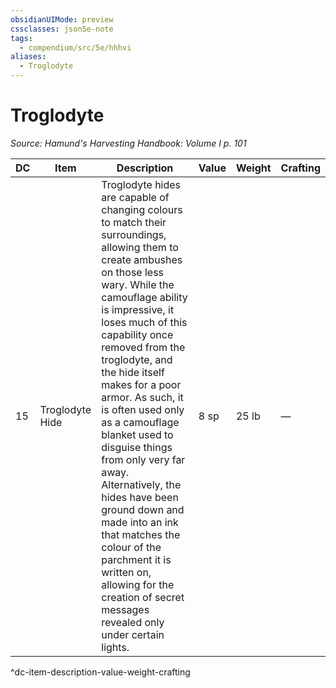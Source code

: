 ```yaml
---
obsidianUIMode: preview
cssclasses: json5e-note
tags:
  - compendium/src/5e/hhhvi
aliases:
  - Troglodyte
---
```

# Troglodyte
*Source: Hamund's Harvesting Handbook: Volume I p. 101* 

| DC | Item | Description | Value | Weight | Crafting |
|----|------|-------------|-------|--------|----------|
| 15 | Troglodyte Hide | Troglodyte hides are capable of changing colours to match their surroundings, allowing them to create ambushes on those less wary. While the camouflage ability is impressive, it loses much of this capability once removed from the troglodyte, and the hide itself makes for a poor armor. As such, it is often used only as a camouflage blanket used to disguise things from only very far away. Alternatively, the hides have been ground down and made into an ink that matches the colour of the parchment it is written on, allowing for the creation of secret messages revealed only under certain lights. | 8 sp | 25 lb | — |
^dc-item-description-value-weight-crafting
